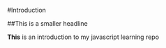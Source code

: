 #Introduction

##This is a smaller headline

**This** is an introduction to my javascript learning repo
